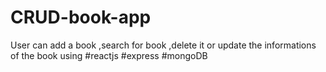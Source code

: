 # CRUD-book-app
User can add a book ,search for book ,delete it or update the informations of the book using #reactjs #express #mongoDB
